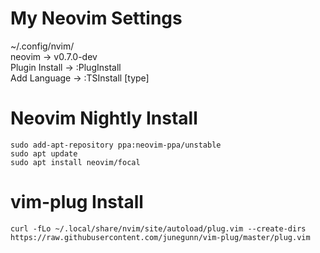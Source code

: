 # My Neovim Settings
~/.config/nvim/  
neovim -> v0.7.0-dev  
Plugin Install -> :PlugInstall  
Add Language -> :TSInstall [type]  

# Neovim Nightly Install
```
sudo add-apt-repository ppa:neovim-ppa/unstable
sudo apt update
sudo apt install neovim/focal
```
  
# vim-plug Install
```
curl -fLo ~/.local/share/nvim/site/autoload/plug.vim --create-dirs https://raw.githubusercontent.com/junegunn/vim-plug/master/plug.vim
```
